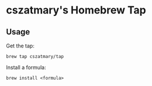 # cszatmary's Homebrew Tap

## Usage

Get the tap:

```
brew tap cszatmary/tap
```

Install a formula:

```
brew install <formula>
```
